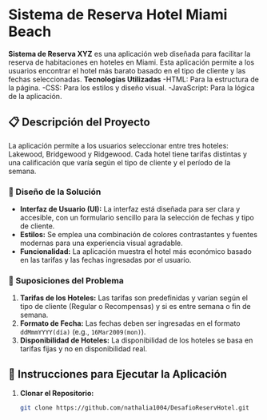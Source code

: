 # Sistema de Reserva Hotel Miami Beach

**Sistema de Reserva XYZ** es una aplicación web diseñada para facilitar la reserva de habitaciones en hoteles en Miami. Esta aplicación permite a los usuarios encontrar el hotel más barato basado en el tipo de cliente y las fechas seleccionadas.
**Tecnologías Utilizadas**
-HTML: Para la estructura de la página.
-CSS: Para los estilos y diseño visual.
-JavaScript: Para la lógica de la aplicación.

## 📋 Descripción del Proyecto

La aplicación permite a los usuarios seleccionar entre tres hoteles: Lakewood, Bridgewood y Ridgewood. Cada hotel tiene tarifas distintas y una calificación que varía según el tipo de cliente y el período de la semana.

### 🎨 Diseño de la Solución

- **Interfaz de Usuario (UI):** La interfaz está diseñada para ser clara y accesible, con un formulario sencillo para la selección de fechas y tipo de cliente.
- **Estilos:** Se emplea una combinación de colores contrastantes y fuentes modernas para una experiencia visual agradable.
- **Funcionalidad:** La aplicación muestra el hotel más económico basado en las tarifas y las fechas ingresadas por el usuario.

### 📝 Suposiciones del Problema

1. **Tarifas de los Hoteles:** Las tarifas son predefinidas y varían según el tipo de cliente (Regular o Recompensas) y si es entre semana o fin de semana.
2. **Formato de Fecha:** Las fechas deben ser ingresadas en el formato `ddMmmYYYY(día)` (e.g., `16Mar2009(mon)`).
3. **Disponibilidad de Hoteles:** La disponibilidad de los hoteles se basa en tarifas fijas y no en disponibilidad real.

## 🚀 Instrucciones para Ejecutar la Aplicación

1. **Clonar el Repositorio:**

   ```bash
   git clone https://github.com/nathalia1004/DesafioReservHotel.git
